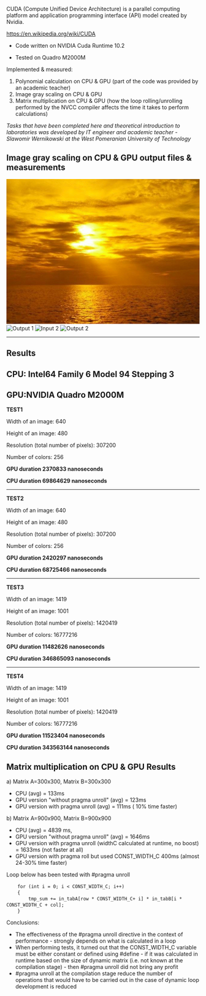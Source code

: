 CUDA (Compute Unified Device Architecture) is a parallel computing platform and application programming interface (API) model created by Nvidia.

https://en.wikipedia.org/wiki/CUDA

* Code written on NVIDIA Cuda Runtime 10.2

* Tested on Quadro M2000M

Implemented & measured:

1. Polynomial calculation on CPU & GPU (part of the code was provided by an academic teacher)
2. Image gray scaling on CPU & GPU
3. Matrix multiplication on CPU & GPU (how the loop rolling/unrolling performed by the NVCC compiler affects the time it takes to perform  calculations)


_Tasks that have been completed here and theoretical introduction to laboratories was developed by IT engineer and academic teacher - Slawomir Wernikowski at the West Pomeranian University of Technology_

## Image gray scaling on CPU & GPU output files & measurements

![Input 1](./outputs/example.bmp)
![Output 1](./outputs/Output-example.bmp)
![Input 2](./outputs/example2.bmp)
![Output 2](./outputs/Output-example2.bmp)

---------------------------------------------
Results
---------------------------------------------
CPU: Intel64 Family 6 Model 94 Stepping 3
---------------------------------------------
GPU:NVIDIA Quadro M2000M
---------------------------------------------
__TEST1__

Width of an image: 640

Height of an image: 480

Resolution (total number of pixels): 307200

Number of colors: 256

__GPU duration 2370833  nanoseconds__

__CPU duration 69864629  nanoseconds__

---------------------------------------------
__TEST2__

Width of an image: 640

Height of an image: 480

Resolution (total number of pixels): 307200

Number of colors: 256

__GPU duration 2420297  nanoseconds__

__CPU duration 68725466  nanoseconds__

---------------------------------------------
__TEST3__

Width of an image: 1419

Height of an image: 1001

Resolution (total number of pixels): 1420419

Number of colors: 16777216

__GPU duration 11482626  nanoseconds__

__CPU duration 346865093  nanoseconds__

---------------------------------------------

__TEST4__

Width of an image: 1419

Height of an image: 1001

Resolution (total number of pixels): 1420419

Number of colors: 16777216

__GPU duration 11523404  nanoseconds__

__CPU duration 343563144  nanoseconds__


## Matrix multiplication on CPU & GPU Results


a) Matrix A=300x300, Matrix B=300x300
   * CPU (avg) = 133ms
   * GPU version "without pragma unroll" (avg) = 123ms 
   * GPU version with pragma unroll (avg) = 111ms ( 10% time faster)

b) Matrix A=900x900, Matrix B=900x900

  * CPU (avg) = 4839 ms,
  * GPU version "without pragma unroll" (avg) = 1646ms
  * GPU version with pragma unroll (widthC calculated at runtime, no boost) = 1633ms (not faster at all)
  * GPU version with pragma roll but used CONST_WIDTH_C 400ms (almost 24-30% time faster)
   

 Loop below has been tested with #pragma unroll

        for (int i = 0; i < CONST_WIDTH_C; i++)
        {
            tmp_sum += in_tabA[row * CONST_WIDTH_C+ i] * in_tabB[i * CONST_WIDTH_C + col];
        }
        

Conclusions:

* The effectiveness of the #pragma unroll directive in the context of performance - strongly depends on what is calculated in a loop
* When performing tests, it turned out that the CONST_WIDTH_C variable must be either constant or defined using #define - if it was calculated in runtime based on the size of dynamic matrix (i.e. not known at the compilation stage) - then #pragma unroll did not bring any profit
* #pragma unroll at the compilation stage reduce the number of operations that would have to be carried out in the case of dynamic loop development is reduced


